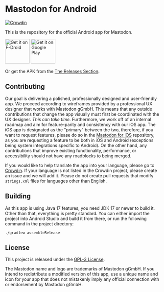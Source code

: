Mastodon for Android
======================

[![Crowdin](https://badges.crowdin.net/mastodon-for-android/localized.svg)](https://crowdin.com/project/mastodon-for-android)

This is the repository for the official Android app for Mastodon.

[<img src="https://fdroid.gitlab.io/artwork/badge/get-it-on.png"
     alt="Get it on F-Droid"
     height="80">](https://f-droid.org/packages/org.joinmastodon.android/)
[<img src="https://play.google.com/intl/en_us/badges/images/generic/en-play-badge.png"
     alt="Get it on Google Play"
     height="80">](https://play.google.com/store/apps/details?id=org.joinmastodon.android)

Or get the APK from the [The Releases Section](https://github.com/mastodon/mastodon-android/releases/latest).

## Contributing

Our goal is delivering a polished, professionally designed and user-friendly app. We proceed according to wireframes provided by a professional UX designer that works with Mastodon gGmbH. This means that any outside contributions that change the app visually must first be coordinated with the UX designer. *This can take time.* Furthermore, we work off of an internal roadmap and aim for feature-parity and consistency with our iOS app. The iOS app is designated as the "primary" between the two, therefore, if you want to request features, please do so in the [Mastodon for iOS](https://github.com/mastodon/mastodon-ios) repository, as you are requesting a feature to be both in iOS and Android (exceptions being system integrations specific to Android). On the other hand, any contributions that improve existing functionality, performance, or accessibility should not have any roadblocks to being merged.

If you would like to help translate the app into your language, please go to [Crowdin](https://crowdin.com/project/mastodon-for-android). If your language is not listed in the Crowdin project, please create an issue and we will add it. Please do not create pull requests that modify `strings.xml` files for languages other than English.

## Building

As this app is using Java 17 features, you need JDK 17 or newer to build it. Other than that, everything is pretty standard. You can either import the project into Android Studio and build it from there, or run the following command in the project directory:

```
./gradlew assembleRelease
```

## License

This project is released under the [GPL-3 License](./LICENSE).

The Mastodon name and logo are trademarks of Mastodon gGmbH. If you intend to redistribute a modified version of this app, use a unique name and icon for your app that does not mistakenly imply any official connection with or endorsement by Mastodon gGmbH.
